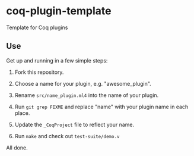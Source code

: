 # coq-plugin-template
Template for Coq plugins

## Use ##

Get up and running in a few simple steps:

  1) Fork this repository.

  2) Choose a name for your plugin, e.g. "awesome_plugin".

  3) Rename ```src/name_plugin.ml4``` into the name of your plugin.

  4) Run ```git grep FIXME``` and replace "name" with your plugin name
     in each place.

  5) Update the ```_CoqProject``` file to reflect your name.

  6) Run ```make``` and check out ```test-suite/demo.v```

All done.